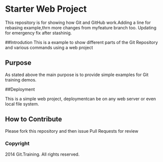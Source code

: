 # Starter Web Project

This repository is for showing how Git and GitHub work.Adding a line for rebasing example,thrn more changes from myfeature branch too.
Updating for emergency fix after stashinig.

##Introdution
This is a example to show different parts of the Git Repository and various commands using a web project

## Purpose

As stated above the main purpose is to provide simple examples for Git training demos.

##Deployment

This is a simple web project, deploymentcan be on any web server or even local file system.

## How to Contribute

Please fork this repository and then issue Pull Requests for review

### Copyright

2014 Git.Training. All rights reserved.